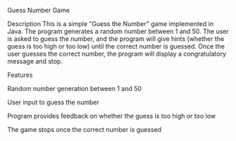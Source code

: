 Guess Number Game

Description
This is a simple "Guess the Number" game implemented in Java. The program generates a random number between 1 and 50. The user is asked to guess the number, and the program will give hints (whether the guess is too high or too low) until the correct number is guessed. Once the user guesses the correct number, the program will display a congratulatory message and stop.

Features

Random number generation between 1 and 50

User input to guess the number

Program provides feedback on whether the guess is too high or too low

The game stops once the correct number is guessed

